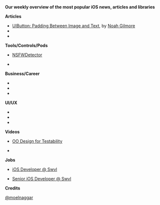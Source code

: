 **Our weekly overview of the most popular iOS news, articles and libraries**


**Articles**

* [UIButton: Padding Between Image and Text](https://noahgilmore.com/blog/uibutton-padding/), by [Noah Gilmore](https://twitter.com/noahsark769)
*
*

**Tools/Controls/Pods**

* [NSFWDetector](https://github.com/lovoo/NSFWDetector)

*

**Business/Career**

*
*
*

**UI/UX**

*
*
*

**Videos**

* [OO Design for Testability](https://www.youtube.com/watch?v=acjvKJiOvXw)

*


**Jobs**

* [iOS Developer @ Swvl](https://swvl.workable.com/j/718079AB10)

* [Senior iOS Developer @ Swvl](https://swvl.workable.com/j/C68EC5FBBF)

**Credits**
 
[@moelnaggar](https://github.com/MoElnaggar14)
